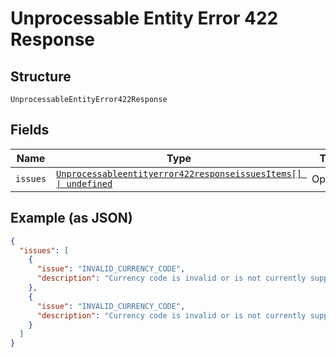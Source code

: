 
# Unprocessable Entity Error 422 Response

## Structure

`UnprocessableEntityError422Response`

## Fields

| Name | Type | Tags | Description |
|  --- | --- | --- | --- |
| `issues` | [`Unprocessableentityerror422responseissuesItems[] \| undefined`](../../doc/models/containers/unprocessableentityerror-422-responseissues-items.md) | Optional | - |

## Example (as JSON)

```json
{
  "issues": [
    {
      "issue": "INVALID_CURRENCY_CODE",
      "description": "Currency code is invalid or is not currently supported. Please refer https://developer.paypal.com/docs/api/reference/currency-codes/ for list of supported currency codes."
    },
    {
      "issue": "INVALID_CURRENCY_CODE",
      "description": "Currency code is invalid or is not currently supported. Please refer https://developer.paypal.com/docs/api/reference/currency-codes/ for list of supported currency codes."
    }
  ]
}
```

